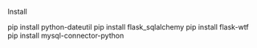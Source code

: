 Install

pip install python-dateutil
pip install flask_sqlalchemy
pip install flask-wtf
pip install mysql-connector-python